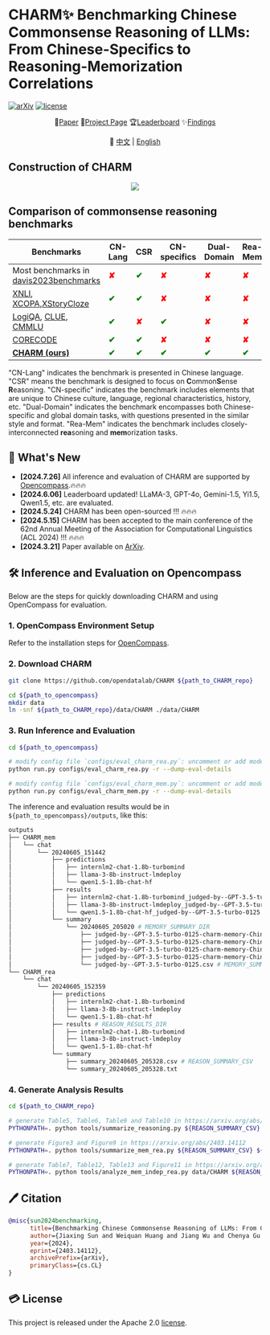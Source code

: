 # CHARM✨ Benchmarking Chinese Commonsense Reasoning of LLMs: From Chinese-Specifics to Reasoning-Memorization Correlations
[![arXiv](https://img.shields.io/badge/arXiv-2403.14112-b31b1b.svg)](https://arxiv.org/abs/2403.14112)
[![license](https://img.shields.io/github/license/InternLM/opencompass.svg)](./LICENSE)
<div align="center">

📃[Paper](https://arxiv.org/abs/2403.14112)
🏰[Project Page](https://opendatalab.github.io/CHARM/)
🏆[Leaderboard](https://opendatalab.github.io/CHARM/leaderboard.html)
✨[Findings](https://opendatalab.github.io/CHARM/findings.html)

</div>

<div align="center">
    📖 <a href="./README_ZH.md">   中文</a> | <a href="./README.md">English</a>
</div>

## Construction of CHARM

<div style="display: flex; justify-content: center;" align="center">
<center>
<img src="./docs/figure/Fig2_CHARM_construction.png">
</div>

## Comparison of commonsense reasoning benchmarks
<html lang="en">
        <table align="center">
            <thead class="fixed-header">
                <tr>
                    <th>Benchmarks</th>
                    <th>CN-Lang</th>
                    <th>CSR</th>
                    <th>CN-specifics</th>
                    <th>Dual-Domain</th>
                    <th>Rea-Mem</th>
                </tr>
            </thead>
            <tr>
                <td>Most benchmarks in <a href="https://arxiv.org/abs/2302.04752"> davis2023benchmarks</a></td>
                <td><strong><span style="color: red;">&#x2718;</span></strong></td>
                <td><strong><span style="color: green;">&#x2714;</span></strong></td>
                <td><strong><span style="color: red;">&#x2718;</span></strong></td>
                <td><strong><span style="color: red;">&#x2718;</span></strong></td>
                <td><strong><span style="color: red;">&#x2718;</span></strong></td>
            </tr>
            <tr>
                <td><a href="https://arxiv.org/abs/1809.05053"> XNLI</a>, <a
                        href="https://arxiv.org/abs/2005.00333">XCOPA</a>,<a
                        href="https://arxiv.org/abs/2112.10668">XStoryCloze</a></td>
                <td><strong><span style="color: green;">&#x2714;</span></strong></td>
                <td><strong><span style="color: green;">&#x2714;</span></strong></td>
                <td><strong><span style="color: red;">&#x2718;</span></strong></td>
                <td><strong><span style="color: red;">&#x2718;</span></strong></td>
                <td><strong><span style="color: red;">&#x2718;</span></strong></td>
            </tr>
            <tr>
                <td><a href="https://arxiv.org/abs/2007.08124">LogiQA</a>, <a
                        href="https://arxiv.org/abs/2004.05986">CLUE</a>, <a
                        href="https://arxiv.org/abs/2306.09212">CMMLU</a></td>
                <td><strong><span style="color: green;">&#x2714;</span></strong></td>
                <td><strong><span style="color: red;">&#x2718;</span></strong></td>
                <td><strong><span style="color: green;">&#x2714;</span></strong></td>
                <td><strong><span style="color: red;">&#x2718;</span></strong></td>
                <td><strong><span style="color: red;">&#x2718;</span></strong></td>
            </tr>
            <tr>
                <td><a href="https://arxiv.org/abs/2312.12853">CORECODE</a> </td>
                <td><strong><span style="color: green;">&#x2714;</span></strong></td>
                <td><strong><span style="color: green;">&#x2714;</span></strong></td>
                <td><strong><span style="color: red;">&#x2718;</span></strong></td>
                <td><strong><span style="color: red;">&#x2718;</span></strong></td>
                <td><strong><span style="color: red;">&#x2718;</span></strong></td>
            </tr>
            <tr>
                <td><strong><a href="https://arxiv.org/abs/2403.14112">CHARM (ours)</a> </strong></td>
                <td><strong><span style="color: green;">&#x2714;</span></strong></td>
                <td><strong><span style="color: green;">&#x2714;</span></strong></td>
                <td><strong><span style="color: green;">&#x2714;</span></strong></td>
                <td><strong><span style="color: green;">&#x2714;</span></strong></td>
                <td><strong><span style="color: green;">&#x2714;</span></strong></td>
            </tr>
        </table>

"CN-Lang" indicates the benchmark is presented in Chinese language. "CSR" means the benchmark is designed to focus on <strong>C</strong>ommon<strong>S</strong>ense <strong>R</strong>easoning. "CN-specific" indicates the benchmark includes elements that are unique to Chinese culture, language, regional characteristics, history, etc. "Dual-Domain" indicates the benchmark encompasses both Chinese-specific and global domain tasks, with questions presented in the similar style and format. "Rea-Mem" indicates the benchmark includes closely-interconnected <strong>rea</strong>soning and <strong>mem</strong>orization tasks.


## 🚀 What's New
- **[2024.7.26]** All inference and evaluation of CHARM are supported by [Opencompass](https://github.com/open-compass/opencompass).🔥🔥🔥
- **[2024.6.06]** Leaderboard updated! LLaMA-3, GPT-4o, Gemini-1.5, Yi1.5, Qwen1.5, etc. are evaluated.
- **[2024.5.24]** CHARM has been open-sourced !!! 🔥🔥🔥
- **[2024.5.15]** CHARM has been accepted to the main conference of the 62nd Annual Meeting of the Association for Computational Linguistics (ACL 2024) !!! 🔥🔥🔥
- **[2024.3.21]** Paper available on [ArXiv](https://arxiv.org/abs/2403.14112).

## 🛠️ Inference and Evaluation on Opencompass
Below are the steps for quickly downloading CHARM and using OpenCompass for evaluation.

### 1. OpenCompass Environment Setup
Refer to the installation steps for [OpenCompass](https://github.com/open-compass/OpenCompass/?tab=readme-ov-file#%EF%B8%8F-installation).

### 2. Download CHARM
```bash
git clone https://github.com/opendatalab/CHARM ${path_to_CHARM_repo}

cd ${path_to_opencompass}
mkdir data
ln -snf ${path_to_CHARM_repo}/data/CHARM ./data/CHARM
```
### 3. Run Inference and Evaluation
```bash
cd ${path_to_opencompass}

# modify config file `configs/eval_charm_rea.py`: uncomment or add models you want to evaluate
python run.py configs/eval_charm_rea.py -r --dump-eval-details

# modify config file `configs/eval_charm_mem.py`: uncomment or add models you want to evaluate
python run.py configs/eval_charm_mem.py -r --dump-eval-details
```
The inference and evaluation results would be in `${path_to_opencompass}/outputs`, like this:
```bash
outputs
├── CHARM_mem
│   └── chat
│       └── 20240605_151442
│           ├── predictions
│           │   ├── internlm2-chat-1.8b-turbomind
│           │   ├── llama-3-8b-instruct-lmdeploy
│           │   └── qwen1.5-1.8b-chat-hf
│           ├── results
│           │   ├── internlm2-chat-1.8b-turbomind_judged-by--GPT-3.5-turbo-0125
│           │   ├── llama-3-8b-instruct-lmdeploy_judged-by--GPT-3.5-turbo-0125
│           │   └── qwen1.5-1.8b-chat-hf_judged-by--GPT-3.5-turbo-0125
│           └── summary
│               └── 20240605_205020 # MEMORY_SUMMARY_DIR
│                   ├── judged-by--GPT-3.5-turbo-0125-charm-memory-Chinese_Anachronisms_Judgment
│                   ├── judged-by--GPT-3.5-turbo-0125-charm-memory-Chinese_Movie_and_Music_Recommendation
│                   ├── judged-by--GPT-3.5-turbo-0125-charm-memory-Chinese_Sport_Understanding
│                   ├── judged-by--GPT-3.5-turbo-0125-charm-memory-Chinese_Time_Understanding
│                   └── judged-by--GPT-3.5-turbo-0125.csv # MEMORY_SUMMARY_CSV
└── CHARM_rea
    └── chat
        └── 20240605_152359
            ├── predictions
            │   ├── internlm2-chat-1.8b-turbomind
            │   ├── llama-3-8b-instruct-lmdeploy
            │   └── qwen1.5-1.8b-chat-hf
            ├── results # REASON_RESULTS_DIR
            │   ├── internlm2-chat-1.8b-turbomind
            │   ├── llama-3-8b-instruct-lmdeploy
            │   └── qwen1.5-1.8b-chat-hf
            └── summary
                ├── summary_20240605_205328.csv # REASON_SUMMARY_CSV
                └── summary_20240605_205328.txt
```
### 4. Generate Analysis Results
```bash
cd ${path_to_CHARM_repo}

# generate Table5, Table6, Table9 and Table10 in https://arxiv.org/abs/2403.14112
PYTHONPATH=. python tools/summarize_reasoning.py ${REASON_SUMMARY_CSV}

# generate Figure3 and Figure9 in https://arxiv.org/abs/2403.14112
PYTHONPATH=. python tools/summarize_mem_rea.py ${REASON_SUMMARY_CSV} ${MEMORY_SUMMARY_CSV}

# generate Table7, Table12, Table13 and Figure11 in https://arxiv.org/abs/2403.14112
PYTHONPATH=. python tools/analyze_mem_indep_rea.py data/CHARM ${REASON_RESULTS_DIR} ${MEMORY_SUMMARY_DIR} ${MEMORY_SUMMARY_CSV}
```

## 🖊️ Citation
```bibtex
@misc{sun2024benchmarking,
      title={Benchmarking Chinese Commonsense Reasoning of LLMs: From Chinese-Specifics to Reasoning-Memorization Correlations}, 
      author={Jiaxing Sun and Weiquan Huang and Jiang Wu and Chenya Gu and Wei Li and Songyang Zhang and Hang Yan and Conghui He},
      year={2024},
      eprint={2403.14112},
      archivePrefix={arXiv},
      primaryClass={cs.CL}
}
```

## 💳 License

This project is released under the Apache 2.0 [license](./LICENSE).